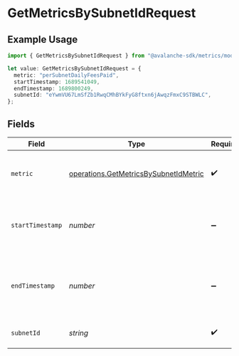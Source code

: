 # GetMetricsBySubnetIdRequest

## Example Usage

```typescript
import { GetMetricsBySubnetIdRequest } from "@avalanche-sdk/metrics/models/operations";

let value: GetMetricsBySubnetIdRequest = {
  metric: "perSubnetDailyFeesPaid",
  startTimestamp: 1689541049,
  endTimestamp: 1689800249,
  subnetId: "eYwmVU67LmSfZb1RwqCMhBYkFyG8ftxn6jAwqzFmxC9STBWLC",
};
```

## Fields

| Field                                                                                          | Type                                                                                           | Required                                                                                       | Description                                                                                    | Example                                                                                        |
| ---------------------------------------------------------------------------------------------- | ---------------------------------------------------------------------------------------------- | ---------------------------------------------------------------------------------------------- | ---------------------------------------------------------------------------------------------- | ---------------------------------------------------------------------------------------------- |
| `metric`                                                                                       | [operations.GetMetricsBySubnetIdMetric](../../models/operations/getmetricsbysubnetidmetric.md) | :heavy_check_mark:                                                                             | Which metric to fetch for given subnet ID.                                                     | perSubnetDailyFeesPaid                                                                         |
| `startTimestamp`                                                                               | *number*                                                                                       | :heavy_minus_sign:                                                                             | Query param for retrieving items after a specific timestamp.                                   | 1689541049                                                                                     |
| `endTimestamp`                                                                                 | *number*                                                                                       | :heavy_minus_sign:                                                                             | Query param for retrieving items before a specific timestamp.                                  | 1689800249                                                                                     |
| `subnetId`                                                                                     | *string*                                                                                       | :heavy_check_mark:                                                                             | The subnet ID to filter by.                                                                    | eYwmVU67LmSfZb1RwqCMhBYkFyG8ftxn6jAwqzFmxC9STBWLC                                              |